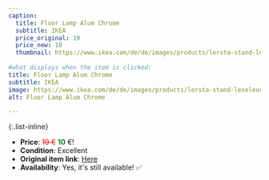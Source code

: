 ```yaml
---
caption:
  title: Floor Lamp Alum Chrome
  subtitle: IKEA
  price_original: 19
  price_new: 10
  thumbnail: https://www.ikea.com/de/de/images/products/lersta-stand-leseleuchte-aluminium-chromeffekt__0606034_pe681992_s5.jpg
  
#what displays when the item is clicked:
title: Floor Lamp Alum Chrome
subtitle: IKEA
image: https://www.ikea.com/de/de/images/products/lersta-stand-leseleuchte-aluminium-chromeffekt__0606034_pe681992_s5.jpg
alt: Floor Lamp Alum Chrome

---
```

{:.list-inline} 
- **Price**: <span style="color:red"><del>19 €</del></span> <span style="color:green">**10**</span> €!
- **Condition**: Excellent
- **Original item link**: [Here](https://www.ikea.com/de/de/p/lersta-stand-leseleuchte-aluminium-chromeffekt-00110640/)
- **Availability**: Yes, it's still available! ✅
